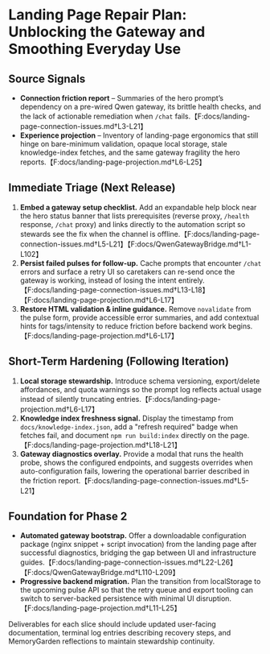 # Landing Page Repair Plan: Unblocking the Gateway and Smoothing Everyday Use

## Source Signals
- **Connection friction report** – Summaries of the hero prompt’s dependency on a pre-wired Qwen gateway, its brittle health checks, and the lack of actionable remediation when `/chat` fails.【F:docs/landing-page-connection-issues.md†L3-L21】
- **Experience projection** – Inventory of landing-page ergonomics that still hinge on bare-minimum validation, opaque local storage, stale knowledge-index fetches, and the same gateway fragility the hero reports.【F:docs/landing-page-projection.md†L6-L25】

## Immediate Triage (Next Release)
1. **Embed a gateway setup checklist.** Add an expandable help block near the hero status banner that lists prerequisites (reverse proxy, `/health` response, `/chat` proxy) and links directly to the automation script so stewards see the fix when the channel is offline.【F:docs/landing-page-connection-issues.md†L5-L21】【F:docs/QwenGatewayBridge.md†L1-L102】
2. **Persist failed pulses for follow-up.** Cache prompts that encounter `/chat` errors and surface a retry UI so caretakers can re-send once the gateway is working, instead of losing the intent entirely.【F:docs/landing-page-connection-issues.md†L13-L18】【F:docs/landing-page-projection.md†L6-L17】
3. **Restore HTML validation & inline guidance.** Remove `novalidate` from the pulse form, provide accessible error summaries, and add contextual hints for tags/intensity to reduce friction before backend work begins.【F:docs/landing-page-projection.md†L6-L17】

## Short-Term Hardening (Following Iteration)
1. **Local storage stewardship.** Introduce schema versioning, export/delete affordances, and quota warnings so the prompt log reflects actual usage instead of silently truncating entries.【F:docs/landing-page-projection.md†L6-L17】
2. **Knowledge index freshness signal.** Display the timestamp from `docs/knowledge-index.json`, add a "refresh required" badge when fetches fail, and document `npm run build:index` directly on the page.【F:docs/landing-page-projection.md†L18-L21】
3. **Gateway diagnostics overlay.** Provide a modal that runs the health probe, shows the configured endpoints, and suggests overrides when auto-configuration fails, lowering the operational barrier described in the friction report.【F:docs/landing-page-connection-issues.md†L5-L21】

## Foundation for Phase 2
- **Automated gateway bootstrap.** Offer a downloadable configuration package (nginx snippet + script invocation) from the landing page after successful diagnostics, bridging the gap between UI and infrastructure guides.【F:docs/landing-page-connection-issues.md†L22-L26】【F:docs/QwenGatewayBridge.md†L110-L209】
- **Progressive backend migration.** Plan the transition from localStorage to the upcoming pulse API so that the retry queue and export tooling can switch to server-backed persistence with minimal UI disruption.【F:docs/landing-page-projection.md†L11-L25】

Deliverables for each slice should include updated user-facing documentation, terminal log entries describing recovery steps, and MemoryGarden reflections to maintain stewardship continuity.
